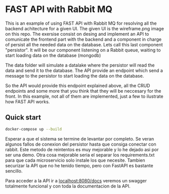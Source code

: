 # FAST API with Rabbit MQ

This is an example of using FAST API with Rabbit MQ for resolving all the backend achitecture for a given UI. The given UI is the wireframe.png image on this repo. The exersise consist on desing and implement an API to comunicate the frontend part with the backend and a component in charge of persist all the needed data on the database. Lets call this last component "persistor". It will be our component listening on a Rabbit queue, waiting to start loading data on the database (mongodb)

The data folder will simulate a datalake where the persistor will read the data and send it to the database. The API provide an endpoint which send a message to the persistor to start loading the data on the database.

So the API would provide this endpoint explained above, all the CRUD endpoints and some more that you think that they will be neccesary for the front. In this example, not all of them are implemented, just a few to ilustrate how FAST API works. 

## Quick start


```bash
docker-compose up --build
```

Esperar a que el sistema se termine de levantar por completo. Se veran algunos fallos de conexion del persistor hasta que consiga conectar con rabbit. Este metodo de reintentos es muy mejorable y lo he dejado asi por ser una demo. Otra cosa mejorable seria el separar los requirements.txt para que cada microservicio solo instale los que necesite. Tambien securizar la API que no he tenido tiempo, pero con FastAPI es bastante sencillo. 

Para acceder a la API ir a [localhost:8080/docs](http://localhost:8080/docs) veremos un swagger totalmente funcional y con toda la documentacion de la API.

